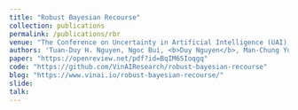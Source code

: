 ```yaml
---
title: "Robust Bayesian Recourse"
collection: publications
permalink: /publications/rbr
venue: "The Conference on Uncertainty in Artificial Intelligence (UAI), 2022."
authors: 'Tuan-Duy H. Nguyen, Ngoc Bui, <b>Duy Nguyen</b>, Man-Chung Yue, Viet Anh Nguyen'
paper: "https://openreview.net/pdf?id=BqIM6SIoqgq"
code: "https://github.com/VinAIResearch/robust-bayesian-recourse"
blog: "https://www.vinai.io/robust-bayesian-recourse/"
slide:
talk: 
---
```

